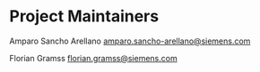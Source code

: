 # Project Maintainers
Amparo Sancho Arellano <amparo.sancho-arellano@siemens.com>

Florian Gramss <florian.gramss@siemens.com>